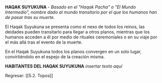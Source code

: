 
**HAQAK SUYUKUNA** - _Basado en el "Haqak Pacha" o "El Mundo Intermedio", nombre dado al mundo transitorio por el que los humanos han de pasar tras su muerte._

El Haqak Suyukuna se presenta como el nexo de todos los reinos, las deidades pueden transitarlo para llegar a otros planos, mientras que los humanos acceden a él por medio de rituales ceremoniales o en su viaje por el más allá tras el evento de la muerte.

En el Haqak Suyukuna todos los planos convergen en un solo lugar, convirtiéndolo en el espejo de la creación misma.

**HABITANTES DEL HAQAK SUYUKUNA**
*insertar texto aquí*


Regresar: [[5.2. Topos]]